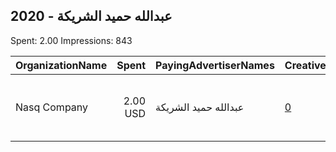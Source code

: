 ## 2020 - عبدالله حميد الشريكة 
Spent: 2.00
Impressions: 843

|OrganizationName|Spent|PayingAdvertiserNames|CreativeUrls|Impressions|Genders|AgeBrackets|CountryCodes|BillingAddresses|CandidateBallotInformation|
|:---|---:|:---|:---|---:|:---|:---|:---|:---|:---|
|Nasq Company|2.00 USD|عبدالله حميد الشريكة|[0](https://www.snap.com/political-ads/asset/8d8f9c8e22cccfbff2fe99830d95e5799f287cf74241ff85a37703db1f2630b1?mediaType=jpeg)|843||21+|kuwait|"Al-Shawafat Building, Omar Ben Al Khattab St,Kuwait City,72653,KW"|Mohammed AlRajhi|
